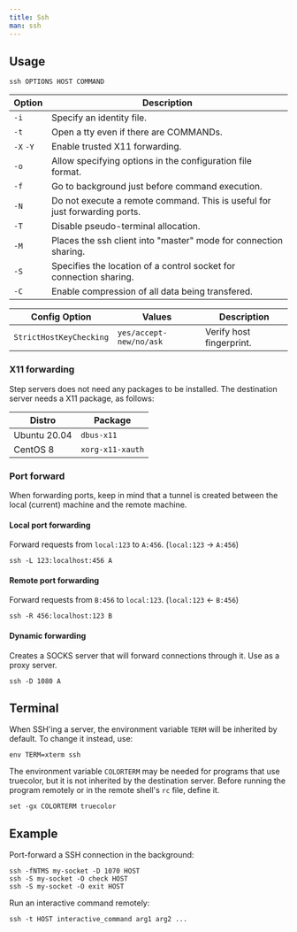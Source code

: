 ```yaml
---
title: Ssh
man: ssh
---
```


## Usage

```shell
ssh OPTIONS HOST COMMAND
```

| Option    | Description                                                                |
| --------- | -------------------------------------------------------------------------- |
| `-i`      | Specify an identity file.                                                  |
| `-t`      | Open a tty even if there are COMMANDs.                                     |
| `-X` `-Y` | Enable trusted X11 forwarding.                                             |
| `-o`      | Allow specifying options in the configuration file format.                 |
| `-f`      | Go to background just before command execution.                            |
| `-N`      | Do not execute a remote command. This is useful for just forwarding ports. |
| `-T`      | Disable pseudo-terminal allocation.                                        |
| `-M`      | Places the ssh client into "master" mode for connection sharing.           |
| `-S`      | Specifies the location of a control socket for connection sharing.         |
| `-C`      | Enable compression of all data being transfered.                           |

| Config Option           | Values                  | Description              |
| ----------------------- | ----------------------- | ------------------------ |
| `StrictHostKeyChecking` | `yes/accept-new/no/ask` | Verify host fingerprint. |

### X11 forwarding

Step servers does not need any packages to be installed.
The destination server needs a X11 package, as follows:

| Distro | Package |
| --- | --- |
| Ubuntu 20.04 | `dbus-x11` |
| CentOS 8 | `xorg-x11-xauth` |

### Port forward

When forwarding ports,
keep in mind that a tunnel is created between the local (current) machine and the remote machine.

#### Local port forwarding

Forward requests from `local:123` to `A:456`.
(`local:123` → `A:456`)

```shell
ssh -L 123:localhost:456 A
```

#### Remote port forwarding

Forward requests from `B:456` to `local:123`.
(`local:123` ← `B:456`)

```shell
ssh -R 456:localhost:123 B
```

#### Dynamic forwarding

Creates a SOCKS server that will forward connections through it.
Use as a proxy server.

```shell
ssh -D 1080 A
```

## Terminal

When SSH'ing a server, the environment variable `TERM` will be inherited by default.
To change it instead, use:

```shell
env TERM=xterm ssh
```

The environment variable `COLORTERM` may be needed for programs that use truecolor,
but it is not inherited by the destination server.
Before running the program remotely or in the remote shell's `rc` file,
define it.

```fish
set -gx COLORTERM truecolor
```

## Example

Port-forward a SSH connection in the background:

```shell
ssh -fNTMS my-socket -D 1070 HOST
ssh -S my-socket -O check HOST
ssh -S my-socket -O exit HOST
```

Run an interactive command remotely:

```shell
ssh -t HOST interactive_command arg1 arg2 ...
```
